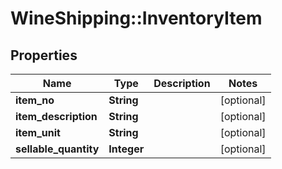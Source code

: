 # WineShipping::InventoryItem

## Properties
Name | Type | Description | Notes
------------ | ------------- | ------------- | -------------
**item_no** | **String** |  | [optional] 
**item_description** | **String** |  | [optional] 
**item_unit** | **String** |  | [optional] 
**sellable_quantity** | **Integer** |  | [optional] 

